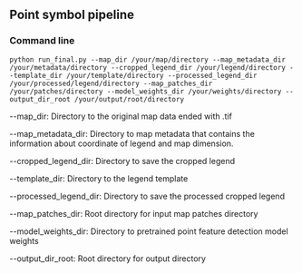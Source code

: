 ## Point symbol pipeline 


### Command line 

```python run_final.py --map_dir /your/map/directory --map_metadata_dir /your/metadata/directory --cropped_legend_dir /your/legend/directory --template_dir /your/template/directory --processed_legend_dir /your/processed/legend/directory --map_patches_dir /your/patches/directory --model_weights_dir /your/weights/directory --output_dir_root /your/output/root/directory```

--map_dir: Directory to the original map data ended with .tif

--map_metadata_dir: Directory to map metadata that contains the information about coordinate of legend and map dimension.

--cropped_legend_dir: Directory to save the cropped legend

--template_dir: Directory to the legend template

--processed_legend_dir: Directory to save the processed cropped legend

--map_patches_dir: Root directory for input map patches directory

--model_weights_dir: Directory to pretrained point feature detection model weights

--output_dir_root: Root directory for output directory



